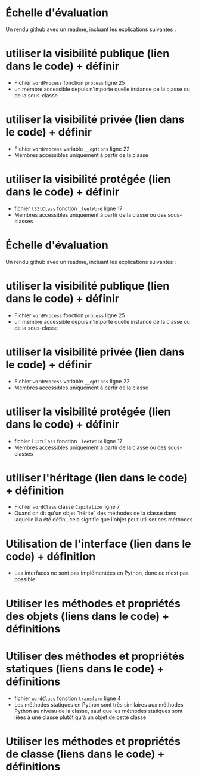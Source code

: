 # Échelle d'évaluation

Un rendu github avec un readme, incluant les explications suivantes :

# utiliser la visibilité publique (lien dans le code) + définir

- Fichier `wordProcess` fonction `process` ligne 25
- un membre accessible depuis n'importe quelle instance de la classe ou de la sous-classe

# utiliser la visibilité privée (lien dans le code) + définir

- Fichier `wordProcess` variable `__options` ligne 22
- Membres accessibles uniquement à partir de la classe

# utiliser la visibilité protégée (lien dans le code) + définir

- fichier `l33tClass` fonction `_leetWord` ligne 17
- Membres accessibles uniquement à partir de la classe ou des sous-classes

# Échelle d'évaluation

Un rendu github avec un readme, incluant les explications suivantes :

# utiliser la visibilité publique (lien dans le code) + définir

- Fichier `wordProcess` fonction `process` ligne 25
- un membre accessible depuis n'importe quelle instance de la classe ou de la sous-classe

# utiliser la visibilité privée (lien dans le code) + définir

- Fichier `wordProcess` variable `__options` ligne 22
- Membres accessibles uniquement à partir de la classe

# utiliser la visibilité protégée (lien dans le code) + définir

- fichier `l33tClass` fonction `_leetWord` ligne 17
- Membres accessibles uniquement à partir de la classe ou des sous-classes

# utiliser l'héritage (lien dans le code) + définition

- Fichier `wordClass` classe `Capitalize` ligne 7
- Quand on dit qu'un objet "hérite" des méthodes de la classe dans laquelle il a été défini, cela signifie que l'objet peut utiliser ces méthodes

# Utilisation de l'interface (lien dans le code) + définition

- Les interfaces ne sont pas implémentées en Python, donc ce n'est pas possible

# Utiliser les méthodes et propriétés des objets (liens dans le code) + définitions

# Utiliser des méthodes et propriétés statiques (liens dans le code) + définitions

- fichier `wordClass` fonction `transform` ligne 4
- Les méthodes statiques en Python sont très similaires aux méthodes Python au niveau de la classe, sauf que les méthodes statiques sont liées à une classe plutôt qu'à un objet de cette classe

# Utiliser les méthodes et propriétés de classe (liens dans le code) + définitions
